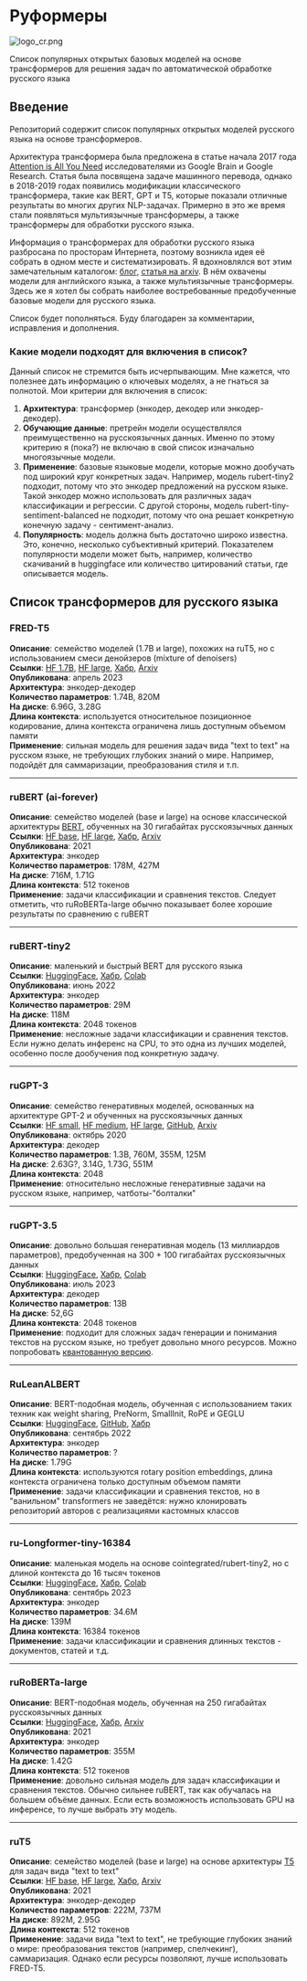 # Руформеры

![logo_cr.png](logo_cr.png)  

Список популярных открытых базовых моделей на основе трансформеров для решения задач по автоматической обработке русского языка

## Введение

Репозиторий содержит список популярных открытых моделей русского языка на основе трансформеров.

Архитектура трансформера была предложена в статье начала 2017 года [Attention is All You Need](https://arxiv.org/abs/1706.03762) исследователями из Google Brain и Google Research. Статья была посвящена задаче машинного перевода, однако в 2018-2019 годах появились модификации классического трансформера, такие как BERT, GPT и T5, которые показали отличные результаты во многих других NLP-задачах. Примерно в это же время стали появляться мультиязычные трансформеры, а также трансформеры для обработки русского языка.

Информация о трансформерах для обработки русского языка разбросана по просторам Интернета, поэтому возникла идея её собрать в одном месте и систематизировать. Я вдохновлялся вот этим замечательным каталогом: [блог](https://amatriain.net/blog/transformer-models-an-introduction-and-catalog-2d1e9039f376/), [статья на arxiv](https://arxiv.org/abs/2302.07730).
В нём охвачены модели для английского языка, а также мультиязычные трансформеры. Здесь же я хотел бы собрать наиболее востребованные предобученные базовые модели для русского языка.

Список будет пополняться. Буду благодарен за комментарии, исправления и дополнения.

### Какие модели подходят для включения в список?  

Данный список не стремится быть исчерпывающим. Мне кажется, что полезнее дать информацию о ключевых моделях, а не гнаться за полнотой. Мои критерии для включения в список:

1. **Архитектура**: трансформер (энкодер, декодер или энкодер-декодер).
2. **Обучающие данные**: претрейн модели осуществлялся преимущественно на русскоязычных данных. Именно по этому критерию я (пока?) не включаю в свой список изначально многоязычные модели.
3. **Применение**: базовые языковые модели, которые можно дообучать под широкий круг конкретных задач. Например, модель rubert-tiny2 подходит, потому что это энкодер предложений на русском языке. Такой энкодер можно использовать для различных задач классификации и регрессии. С другой стороны, модель rubert-tiny-sentiment-balanced не подходит, потому что она решает конкретную конечную задачу - сентимент-анализ.
4. **Популярность**: модель должна быть достаточно широко известна. Это, конечно, несколько субъективный критерий. Показателем популярности модели может быть, например, количество скачиваний в huggingface или количество цитирований статьи, где описывается модель.

## Список трансформеров для русского языка

### FRED-T5

**Описание**: семейство моделей (1.7B и large), похожих на ruT5, но с использованием смеси денойзеров (mixture of denoisers)  
**Ссылки**: [HF 1.7B](https://huggingface.co/ai-forever/FRED-T5-1.7B),
[HF large](https://huggingface.co/ai-forever/FRED-T5-large),
[Хабр](https://habr.com/ru/companies/sberdevices/articles/730088/),
[Arxiv](https://arxiv.org/abs/2309.10931)  
**Опубликована**: апрель 2023  
**Архитектура**: энкодер-декодер  
**Количество параметров**: 1.74B, 820M  
**На диске**: 6.96G, 3.28G  
**Длина контекста**: используется относительное позиционное кодирование, длина контекста ограничена лишь доступным объемом памяти  
**Применение**: сильная модель для решения задач вида "text to text" на русском языке, не требующих глубоких знаний о мире. Например, подойдёт для саммаризации, преобразования стиля и т.п.  

---

### ruBERT (ai-forever)

**Описание**: семейство моделей (base и large) на основе классической архитектуры [BERT](https://arxiv.org/abs/1810.04805), обученных на 30 гигабайтах русскоязычных данных  
**Ссылки**: [HF base](https://huggingface.co/ai-forever/ruBert-base),
[HF large](https://huggingface.co/ai-forever/ruBert-large),
[Хабр](https://habr.com/ru/companies/sberbank/articles/567776/),
[Arxiv](https://arxiv.org/abs/2309.10931)  
**Опубликована**: 2021  
**Архитектура**: энкодер  
**Количество параметров**: 178M, 427M  
**На диске**: 716M, 1.71G  
**Длина контекста**: 512 токенов  
**Применение**: задачи классификации и сравнения текстов. Следует отметить, что ruRoBERTa-large обычно показывает более хорошие результаты по сравнению с ruBERT  

---

### ruBERT-tiny2

**Описание**: маленький и быстрый BERT для русского языка  
**Ссылки**: [HuggingFace](https://huggingface.co/cointegrated/rubert-tiny2),
[Хабр](https://habr.com/ru/articles/669674/),
[Colab](https://colab.research.google.com/drive/1mSWfIQ6PIlteLVZ9DKKpcorycgLIKZLf?usp=sharing)  
**Опубликована**: июнь 2022  
**Архитектура**: энкодер  
**Количество параметров**: 29M  
**На диске**: 118М  
**Длина контекста**: 2048 токенов  
**Применение**: несложные задачи классификации и сравнения текстов. Если нужно делать инференс на CPU, то это одна из лучших моделей, особенно после дообучения под конкретную задачу.

---

### ruGPT-3

**Описание**: семейство генеративных моделей, основанных на архитектуре GPT-2 и обученных на русскоязычных данных  
**Ссылки**: [HF small](https://huggingface.co/ai-forever/rugpt3small_based_on_gpt2),
[HF medium](https://huggingface.co/ai-forever/rugpt3medium_based_on_gpt2),
[HF large](https://huggingface.co/ai-forever/rugpt3large_based_on_gpt2),
[GitHub](https://github.com/ai-forever/ru-gpts?ysclid=lo5qq6e7w5304929210),
[Arxiv](https://arxiv.org/abs/2309.10931)  
**Опубликована**: октябрь 2020  
**Архитектура**: декодер  
**Количество параметров**: 1.3B, 760M, 355M, 125M  
**На диске**: 2.63G?, 3.14G, 1.73G, 551M  
**Длина контекста**: 2048  
**Применение**: относительно несложные генеративные задачи на русском языке, например, чатботы-"болталки"  

---

### ruGPT-3.5

**Описание**: довольно большая генеративная модель (13 миллиардов параметров), предобученная на 300 + 100 гигабайтах русскоязычных данных  
**Ссылки**: [HuggingFace](https://huggingface.co/ai-forever/ruGPT-3.5-13B), 
[Хабр](https://habr.com/ru/companies/sberbank/articles/746736/),
[Colab](https://colab.research.google.com/drive/1KyDX_D-rsKN8qpIvo3YMXSYmT3poaBGN)  
**Опубликована**: июль 2023  
**Архитектура**: декодер  
**Количество параметров**: 13B  
**На диске**: 52,6G  
**Длина контекста**: 2048 токенов  
**Применение**: подходит для сложных задач генерации и понимания текстов на русском языке, но требует довольно много ресурсов. Можно попробовать [квантованную версию](https://colab.research.google.com/drive/1KyDX_D-rsKN8qpIvo3YMXSYmT3poaBGN).  

---

### RuLeanALBERT

**Описание**: BERT-подобная модель, обученная с использованием таких техник как weight sharing, PreNorm, SmallInit, RoPE и GEGLU  
**Ссылки**: [HuggingFace](https://huggingface.co/yandex/RuLeanALBERT),
[GitHub](https://github.com/yandex-research/RuLeanALBERT),
[Хабр](https://habr.com/ru/companies/yandex/articles/688234/)  
**Опубликована**: сентябрь 2022  
**Архитектура**: энкодер  
**Количество параметров**: ?  
**На диске**: 1.79G  
**Длина контекста**: используются rotary position embeddings, длина контекста ограничена только доступным объемом памяти  
**Применение**: задачи классификации и сравнения текстов, но в "ванильном" transformers не заведётся: нужно клонировать репозиторий авторов с реализациями кастомных классов  

---

### ru-Longformer-tiny-16384

**Описание**: маленькая модель на основе cointegrated/rubert-tiny2, но с длиной контекста до 16 тысяч токенов  
**Ссылки**: [HuggingFace](https://huggingface.co/kazzand/ru-longformer-tiny-16384),
[Хабр](https://habr.com/ru/companies/ru_mts/articles/761116/),
[Colab](https://colab.research.google.com/drive/1qownYBbct6sZkP3kACXeSDijg0Q1nxBo?usp=sharing)  
**Опубликована**: сентябрь 2023  
**Архитектура**: энкодер  
**Количество параметров**: 34.6М  
**На диске**: 139М  
**Длина контекста**: 16384 токенов  
**Применение**: задачи классификации и сравнения длинных текстов - документов, статей и т.д.  

---

### ruRoBERTa-large

**Описание**: BERT-подобная модель, обученная на 250 гигабайтах русскоязычных данных  
**Ссылки**: [HuggingFace](https://huggingface.co/ai-forever/ruRoberta-large),
[Хабр](https://habr.com/ru/companies/sberbank/articles/567776/),
[Arxiv](https://arxiv.org/abs/2309.10931)  
**Опубликована**: 2021  
**Архитектура**: энкодер  
**Количество параметров**: 355M  
**На диске**: 1.42G  
**Длина контекста**: 512 токенов  
**Применение**: довольно сильная модель для задач классификации и сравнения текстов. Обычно сильнее ruBERT, так как обучалась на большем объёме данных. Если есть возможность использовать GPU на инференсе, то лучше выбрать эту модель.  

---

### ruT5

**Описание**: семейство моделей (base и large) на основе архитектуры [T5](https://arxiv.org/abs/1910.10683) для задач вида "text to text"  
**Ссылки**: [HF base](https://huggingface.co/ai-forever/ruT5-base), [HF large](https://huggingface.co/ai-forever/ruT5-large), [Хабр](https://habr.com/ru/companies/sberbank/articles/567776/),
[Arxiv](https://arxiv.org/abs/2309.10931)  
**Опубликована**: 2021  
**Архитектура**: энкодер-декодер  
**Количество параметров**: 222M, 737M  
**На диске**: 892M, 2.95G  
**Длина контекста**: 512 токенов  
**Применение**: задачи вида "text to text", не требующие глубоких знаний о мире: преобразования текстов (например, спелчекинг), саммаризация. Однако если ресурсы позволяют, лучше использовать FRED-T5.  
